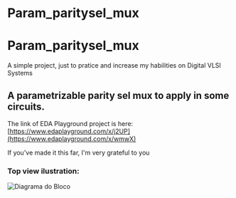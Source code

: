 # Param_paritysel_mux

# Param_paritysel_mux
A simple project, just to pratice and increase my habilities on Digital VLSI Systems

## A parametrizable parity sel mux to apply in some circuits.

The link of EDA Playground project is here:
[https://www.edaplayground.com/x/j2UP](https://www.edaplayground.com/x/wmwX)

If you've made it this far, I'm very grateful to you 

### Top view ilustration:

![Diagrama do Bloco](topview.puml)

